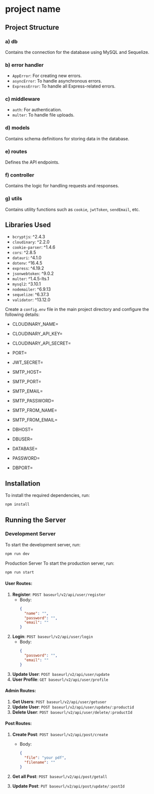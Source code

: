 # project name

## Project Structure

### a) db
Contains the connection for the database using MySQL and Sequelize.

### b) error handler
- `AppError`: For creating new errors.
- `asyncError`: To handle asynchronous errors.
- `ExpressError`: To handle all Express-related errors.

### c) middleware
- `auth`: For authentication.
- `multer`: To handle file uploads.

### d) models
Contains schema definitions for storing data in the database.

### e) routes
Defines the API endpoints.

### f) controller
Contains the logic for handling requests and responses.

### g) utils
Contains utility functions such as `cookie`, `jwtToken`, `sendEmail`, etc.

## Libraries Used
- `bcryptjs`: ^2.4.3
- `cloudinary`: ^2.2.0
- `cookie-parser`: ^1.4.6
- `cors`: ^2.8.5
- `datauri`: ^4.1.0
- `dotenv`: ^16.4.5
- `express`: ^4.19.2
- `jsonwebtoken`: ^9.0.2
- `multer`: ^1.4.5-lts.1
- `mysql2`: ^3.10.1
- `nodemailer`: ^6.9.13
- `sequelize`: ^6.37.3
- `validator`: ^13.12.0



Create a `config.env` file in the main project directory and configure the following details:

- CLOUDINARY_NAME=
- CLOUDINARY_API_KEY=
- CLOUDINARY_API_SECRET=

- PORT=

- JWT_SECRET=

- SMTP_HOST=
- SMTP_PORT=
- SMTP_EMAIL=
- SMTP_PASSWORD=
- SMTP_FROM_NAME=
- SMTP_FROM_EMAIL=

- DBHOST=
- DBUSER=
- DATABASE=
- PASSWORD=
- DBPORT=







## Installation
To install the required dependencies, run:
```bash
npm install
```

## Running the Server
### Development Server
To start the development server, run:
```bash
npm run dev
```

Production Server
To start the production server, run:
```bash
npm run start
```



#### User Routes:
1. **Register**: `POST baseurl/v2/api/user/register`
   - Body:
     ```json
     {
       "name": "", 
       "password": "", 
       "email": ""
     }
     ```
2. **Login**: `POST baseurl/v2/api/user/login`
   - Body:
     ```json
     {
       "password": "", 
       "email": ""
     }
     ```
3. **Update User**: `POST baseurl/v2/api/user/update`
4. **User Profile**: `GET baseurl/v2/api/user/profile`

#### Admin Routes:
1. **Get Users**: `POST baseurl/v2/api/user/getuser`
2. **Update User**: `POST baseurl/v2/api/user/update/:productid`
3. **Delete User**: `POST baseurl/v2/api/user/delete/:productId`

#### Post Routes:
1. **Create Post**: `POST baseurl/v2/api/post/create`
   - Body:
     ```json
     {
       "file": "your pdf",
       "filename": ""
     }
     ```
2. **Get all Post**: `POST baseurl/v2/api/post/getall`
    
3. **Update Post**: `PUT baseurl/v2/api/post/update/:postId`